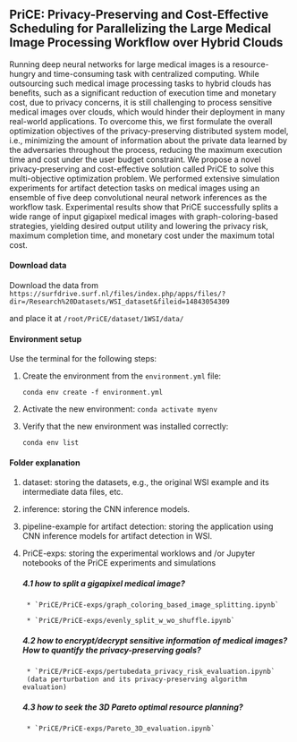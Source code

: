 ## PriCE: Privacy-Preserving and Cost-Effective Scheduling for Parallelizing the Large Medical Image Processing Workflow over Hybrid Clouds 


Running deep neural networks for large medical images is a resource-hungry and time-consuming task with centralized computing. While outsourcing such medical image processing tasks to hybrid clouds has benefits, such as a significant reduction of execution time and monetary cost, due to privacy concerns, it is still challenging to process sensitive medical images over clouds, which would hinder their deployment in many real-world applications. To overcome this, we first formulate the overall optimization objectives of the privacy-preserving distributed system model, i.e., minimizing the amount of information about the private data learned by the adversaries throughout the process, reducing the maximum execution time and cost under the user budget constraint. We propose a novel privacy-preserving and cost-effective solution called PriCE to solve this multi-objective optimization problem. We performed extensive simulation experiments for artifact detection tasks on medical images using an ensemble of five deep convolutional neural network inferences as the workflow task. Experimental results show that PriCE successfully splits a wide range of input gigapixel medical images with graph-coloring-based strategies, yielding desired output utility and lowering the privacy risk, maximum completion time, and monetary cost under the maximum total cost. 

#### Download data
Download the data from `https://surfdrive.surf.nl/files/index.php/apps/files/?dir=/Research%20Datasets/WSI_dataset&fileid=14843054309`

and place it at `/root/PriCE/dataset/1WSI/data/`

#### Environment setup

Use the terminal for the following steps:

1. Create the environment from the `environment.yml` file:

    ```conda env create -f environment.yml```
2. Activate the new environment: ```conda activate myenv```

3. Verify that the new environment was installed correctly:

    ```conda env list```

#### Folder explanation
1. dataset: storing the datasets, e.g., the original WSI example and its intermediate data files, etc. 
2. inference: storing the CNN inference models. 
3. pipeline-example for artifact detection: storing the application using CNN inference models for artifact detection in WSI. 
4. PriCE-exps: storing the experimental worklows and /or Jupyter notebooks of the PriCE experiments and simulations
    
    ##### 4.1 how to split a gigapixel medical image?

        * `PriCE/PriCE-exps/graph_coloring_based_image_splitting.ipynb`

        * `PriCE/PriCE-exps/evenly_split_w_wo_shuffle.ipynb`

    ##### 4.2 how to encrypt/decrypt sensitive information of medical images? How to quantify the privacy-preserving goals?

        * `PriCE/PriCE-exps/pertubedata_privacy_risk_evaluation.ipynb` 
        (data perturbation and its privacy-preserving algorithm evaluation)

    
    ##### 4.3 how to seek the 3D Pareto optimal resource planning?

        * `PriCE/PriCE-exps/Pareto_3D_evaluation.ipynb`
